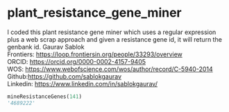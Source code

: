 # plant_resistance_gene_miner
I coded this plant resistance gene miner which uses a regular expression plus a web scrap approach and given a resistance gene id, it will return the genbank id.
Gaurav Sablok \
Frontiers: https://loop.frontiersin.org/people/33293/overview \
ORCID: https://orcid.org/0000-0002-4157-9405 \
WOS: https://www.webofscience.com/wos/author/record/C-5940-2014 \
Github:https://github.com/sablokgaurav \
Linkedin: https://www.linkedin.com/in/sablokgaurav/ 

```python
mineResistanceGenes(141)
'4689222'
```
